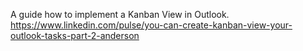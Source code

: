 A guide how to implement a Kanban View in Outlook.
https://www.linkedin.com/pulse/you-can-create-kanban-view-your-outlook-tasks-part-2-anderson
